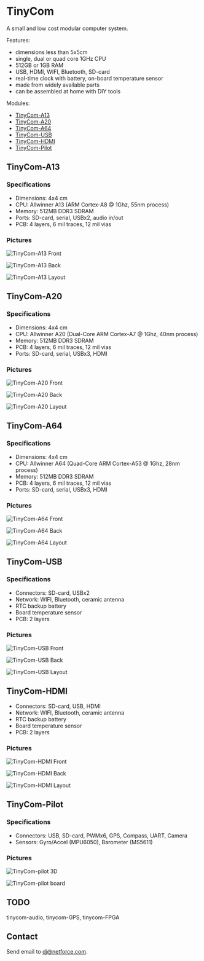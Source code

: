 # TinyCom

A small and low cost modular computer system.

Features:
- dimensions less than 5x5cm
- single, dual or quad core 1GHz CPU
- 512GB or 1GB RAM
- USB, HDMI, WIFI, Bluetooth, SD-card
- real-time clock with battery, on-board temperature sensor
- made from widely available parts
- can be assembled at home with DIY tools

Modules:
- [TinyCom-A13](#tinycom-a13)
- [TinyCom-A20](#tinycom-a20)
- [TinyCom-A64](#tinycom-a64)
- [TinyCom-USB](#tinycom-usb)
- [TinyCom-HDMI](#tinycom-hdmi)
- [TinyCom-Pilot](#tinycom-pilot)

## TinyCom-A13

### Specifications

- Dimensions: 4x4 cm
- CPU: Allwinner A13 (ARM Cortex-A8 @ 1Ghz, 55nm process)
- Memory: 512MB DDR3 SDRAM
- Ports: SD-card, serial, USBx2, audio in/out 
- PCB: 4 layers, 6 mil traces, 12 mil vias

### Pictures

![TinyCom-A13 Front](https://raw.githubusercontent.com/nfco/tinycom/master/tinycom-a13/tinycom-a13-front.png)

![TinyCom-A13 Back](https://raw.githubusercontent.com/nfco/tinycom/master/tinycom-a13/tinycom-a13-back.png)

![TinyCom-A13 Layout](https://raw.githubusercontent.com/nfco/tinycom/master/tinycom-a13/tinycom-a13-layout.png)

## TinyCom-A20

### Specifications

- Dimensions: 4x4 cm
- CPU: Allwinner A20 (Dual-Core ARM Cortex-A7 @ 1Ghz, 40nm process)
- Memory: 512MB DDR3 SDRAM
- PCB: 4 layers, 6 mil traces, 12 mil vias
- Ports: SD-card, serial, USBx3, HDMI

### Pictures

![TinyCom-A20 Front](https://raw.githubusercontent.com/nfco/tinycom/master/tinycom-a20/tinycom-a20-front.png)

![TinyCom-A20 Back](https://raw.githubusercontent.com/nfco/tinycom/master/tinycom-a20/tinycom-a20-back.png)

![TinyCom-A20 Layout](https://raw.githubusercontent.com/nfco/tinycom/master/tinycom-a20/tinycom-a20-layout.png)

## TinyCom-A64

### Specifications

- Dimensions: 4x4 cm
- CPU: Allwinner A64 (Quad-Core ARM Cortex-A53 @ 1Ghz, 28nm process)
- Memory: 512MB DDR3 SDRAM
- PCB: 4 layers, 6 mil traces, 12 mil vias
- Ports: SD-card, serial, USBx3, HDMI

### Pictures

![TinyCom-A64 Front](https://raw.githubusercontent.com/nfco/tinycom/master/tinycom-a64/tinycom-a64-front.png)

![TinyCom-A64 Back](https://raw.githubusercontent.com/nfco/tinycom/master/tinycom-a64/tinycom-a64-back.png)

![TinyCom-A64 Layout](https://raw.githubusercontent.com/nfco/tinycom/master/tinycom-a64/tinycom-a64-layout.png)

## TinyCom-USB

### Specifications

- Connectors:  SD-card, USBx2
- Network: WIFI, Bluetooth, ceramic antenna
- RTC backup battery
- Board temperature sensor
- PCB: 2 layers

### Pictures

![TinyCom-USB Front](https://raw.githubusercontent.com/nfco/tinycom/master/tinycom-usb/tinycom-usb-front.png)

![TinyCom-USB Back](https://raw.githubusercontent.com/nfco/tinycom/master/tinycom-usb/tinycom-usb-back.png)

![TinyCom-USB Layout](https://raw.githubusercontent.com/nfco/tinycom/master/tinycom-usb/tinycom-usb-layout.png)

## TinyCom-HDMI

- Connectors:  SD-card, USB, HDMI
- Network: WIFI, Bluetooth, ceramic antenna
- RTC backup battery
- Board temperature sensor
- PCB: 2 layers

### Pictures

![TinyCom-HDMI Front](https://raw.githubusercontent.com/nfco/tinycom/master/tinycom-hdmi/tinycom-hdmi-front.png)

![TinyCom-HDMI Back](https://raw.githubusercontent.com/nfco/tinycom/master/tinycom-hdmi/tinycom-hdmi-back.png)

![TinyCom-HDMI Layout](https://raw.githubusercontent.com/nfco/tinycom/master/tinycom-hdmi/tinycom-hdmi-layout.png)

## TinyCom-Pilot

### Specifications

- Connectors:  USB, SD-card, PWMx6, GPS, Compass, UART, Camera
- Sensors: Gyro/Accel (MPU6050), Barometer (MS5611)

### Pictures

![TinyCom-pilot 3D](https://raw.githubusercontent.com/nfco/tinycom/master/tinycom-pilot/tinycom-pilot-3d.png)

![TinyCom-pilot board](https://raw.githubusercontent.com/nfco/tinycom/master/tinycom-pilot/tinycom-pilot-board.png)

## TODO

tinycom-audio, tinycom-GPS, tinycom-FPGA

## Contact

Send email to dj@netforce.com.
